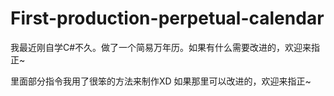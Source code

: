 # First-production-perpetual-calendar
我最近刚自学C#不久。做了一个简易万年历。如果有什么需要改进的，欢迎来指正~

里面部分指令我用了很笨的方法来制作XD
如果那里可以改进的，欢迎来指正~
